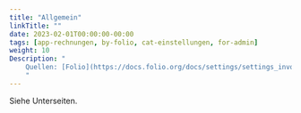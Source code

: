 ```yaml
---
title: "Allgemein"
linkTitle: ""
date: 2023-02-01T00:00:00-00:00
tags: [app-rechnungen, by-folio, cat-einstellungen, for-admin]
weight: 10
Description: "
    Quellen: [Folio](https://docs.folio.org/docs/settings/settings_invoices/settings_invoices/#settings--invoices--approvals) & [GBV](https://info.gbv.de/display/FOLIOGBVEXTERN/Einstellungen+(Rechnungen):+Allgemein)
    "
---
```


Siehe Unterseiten.

